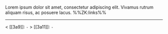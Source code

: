 Lorem ipsum dolor sit amet, consectetur adipiscing elit. Vivamus rutrum aliquam risus, ac posuere lacus.
%%ZK:links%%
***
$<$ [[3a9]]: `-`
$>$ [[3a11]]: `-`
